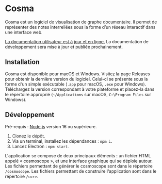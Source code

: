 # Cosma

Cosma est un logiciel de visualisation de graphe documentaire. Il permet de représenter des notes interreliées sous la forme d’un réseau interactif dans une interface web.

[La documentation utilisateur est à jour et en ligne.](https://graphlab-fr.github.io/cosma/fr.html) La documentation de développement sera mise à jour et publiée prochainement.

## Installation

Cosma est disponible pour macOS et Windows. Visitez la page Releases pour obtenir la dernière version du logiciel. Celui-ci se présente sous la forme d'un simple exécutable (`.app` pour macOS, `.exe` pour Windows). Téléchargez la version correspondant à votre plateforme et placez-la dans le répertoire approprié (`~/Applications` sur macOS, `C:\Program Files` sur Windows).

## Développement

Pré-requis : [Node.js](https://nodejs.org/fr/) version 16 ou supérieure.

1. Clonez le dépôt.
2. Via un terminal, installez les dépendances : `npm i`.
3. Lancez Electron : `npm start`.

L'application se compose de deux principaux éléments : un fichier HTML appelé « cosmoscope », et une interface graphique qui se déploie autour. Les fichiers permettant de générer le cosmoscope sont dans le répertoire `/cosmoscope`. Les fichiers permettant de construire l'application sont dans le répertoire `/core`.
